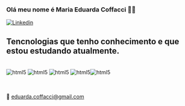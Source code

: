 
### Olá meu nome é Maria Eduarda Coffacci 👋😊

[![Linkedin](https://img.shields.io/badge/LinkedIn-0077B5?style=for-the-badge&logo=linkedin&logoColor=white)](https://www.linkedin.com/in/maria-eduarda-coffacci-xavier-3b0205a3/)



## Tencnologias que tenho conhecimento e que estou estudando atualmente.

<div style="display: inline_block"><br>
<img align="center" alt="html5" src="https://img.shields.io/badge/HTML5-E34F26?style=for-the-badge&logo=html5&logoColor=white"/>
<img align="center" alt="html5" src="https://img.shields.io/badge/CSS3-1572B6?style=for-the-badge&logo=css3&logoColor=white"/>
<img align="center" alt="html5" src="https://img.shields.io/badge/JavaScript-F7DF1E?style=for-the-badge&logo=javascript&logoColor=black"/>
<img align="center" alt="html5" src="https://img.shields.io/badge/React-20232A?style=for-the-badge&logo=react&logoColor=61DAFB"/><img align="center" alt="html5" src="https://img.shields.io/badge/TypeScript-007ACC?style=for-the-badge&logo=typescript&logoColor=white"/>
</div> <br><br>

📧 eduarda.coffacci@gmail.com
